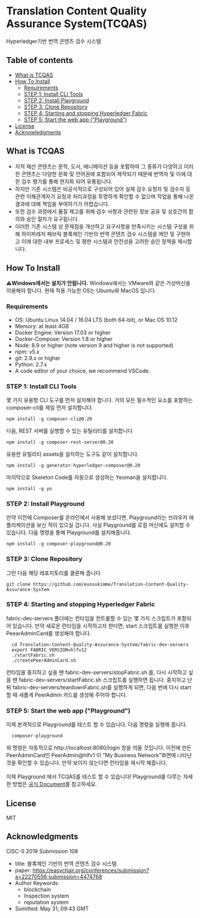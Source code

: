 # Translation Content Quality Assurance System(TCQAS)

Hyperledger기반 번역 콘텐츠 검수 시스템

## Table of contents

- [What is TCQAS](#what-is-tcqas)
- [How To Install](#how-to-install)
  - [Requirements](#requirements)
  - [STEP 1: Install CLI Tools](#step-1-install-cli-tools)
  - [STEP 2: Install Playground](#step-2-install-playground)
  - [STEP 3: Clone Repository](#step-3-clone-repository)
  - [STEP 4: Starting and stopping Hyperledger Fabric](#step-4-starting-and-stopping-hyperledger-fabric)
  - [STEP 5: Start the web app ("Playground")](#step-5-start-the-web-app-playground)
- [License](#license)
- [Acknowledgments](#acknowledgments)

## What is TCQAS

- 지적 재산 콘텐츠는 문학, 도서, 애니메이션 등을 포함하여 그 종류가 다양하고 이러한 콘텐츠는 다양한 문화 및 언어권에 포함되어 제작되기 때문에 번역자 및 이에 대한 검수 평가를 통해 현지화 되어 유통됩니다.
- 하지만 기존 시스템은 비공식적으로 구성되어 있어 실제 검수 요청자 및 검수자 등 관련 이해관계자가 요청과 처리과정을 투명하게 확인할 수 없으며 작업을 통해 나온 결과에 대해 책임을 부여하기가 어렵습니다.
- 또한 검수 과정에서 품질 제고를 위해 검수 사항과 관련된 정보 공유 및 상호간의 합의와 승인 절차가 요구됩니다.
- 이러한 기존 시스템 상 문제점을 개선하고 요구사항을 만족시키는 시스템 구성을 위해 하이퍼레저 패브릭 블록체인 기반의 번역 콘텐츠 검수 시스템을 제안 및 구현하고 이에 대한 내부 프로세스 및 평판 시스템과 안전성을 고려한 승인 정책을 제시합니다.

## How To Install

**⚠️Windows에서는 설치가 안됩니다.** Windows에서는 VMware와 같은 가상머신을 이용해야 합니다.
현재 적용 가능한 OS는 Ubuntu와 MacOS 입니다.

### Requirements

- OS: Ubuntu Linux 14.04 / 16.04 LTS (both 64-bit), or Mac OS 10.12
- Memory: at least 4GB
- Docker Engine: Version 17.03 or higher
- Docker-Compose: Version 1.8 or higher
- Node: 8.9 or higher (note version 9 and higher is not supported)
- npm: v5.x
- git: 2.9.x or higher
- Python: 2.7.x
- A code editor of your choice, we recommend VSCode.

### STEP 1: Install CLI Tools

몇 가지 유용항 CLI 도구를 먼저 설치해야 합니다. 거의 모든 필수적인 요소를 포함하는 composer-cli를 제일 먼저 설치합니다.

```
npm install -g composer-cli@0.20
```

다음, REST 서버를 실행할 수 있는 유틸리티를 설치합니다

```
npm install -g composer-rest-server@0.20
```

유용한 유틸리티 assets을 설치하는 도구도 같이 설치합니다.

```
npm install -g generator-hyperledger-composer@0.20
```

마지막으로 Skeleton Code를 자동으로 생성하는 Yeoman을 설치합니다.

```
npm install -g yo
```

### STEP 2: Install Playground

만약 이전에 Composer를 온라인에서 사용해 보셨다면, Playground라는 브라우저 애플리케이션을 보신 적이 있으실 겁니다.
사실 Playground를 로컬 머신에도 설치할 수 있습니다. 다음 명령을 통해 Playground를 설치해줍니다.

```
npm install -g composer-playground@0.20
```

### STEP 3: Clone Repository

그런 다음 해당 레포지토리를 클론해 줍니다

```
git clone https://github.com/eunsukimme/Translation-Content-Quality-Assurance-System
```

### STEP 4: Starting and stopping Hyperledger Fabric

fabric-dev-servers 폴더에는 런타임을 컨트롤할 수 있는 몇 가지 스크립트가 포함되어 있습니다.
만약 새로운 런타임을 시작하고자 한다면, start 스크립트를 실행한 이후 PeearAdminCard를 생성해야 합니다.

```
  cd Translation-Content-Quality-Assurance-System/fabric-dev-servers
  export FABRIC_VERSION=hlfv12
  ./startFabric.sh
  ./createPeerAdminCard.sh
```

런타임을 중지하고 싶을 땐 fabric-dev-servers/stopFabric.sh 를, 다시 시작하고 싶을 땐 fabric-dev-servers/startFabric.sh 스크립트를 실행하면 됩니다.
중지하고 난 뒤 fabric-dev-servers/teardownFabric.sh를 실행하게 되면, 다음 번에 다시 start 할 때 새롭게 PeerAdmin 카드를 생성해 주어야 합니다.

### STEP 5: Start the web app ("Playground")

이제 본격적으로 Playground를 테스트 할 수 있습니다. 다음 명령을 실행해 줍니다.

```
  composer-playground
```

위 명령은 자동적으로 http://localhost:8080/login 창을 띄울 것입니다. 이전에 만든 PeerAdminCard인 PeerAdmin@hlfv1 이 "My Business Network"화면에 나타난 것을 확인할 수 있습니다. 만약 보이지 않는다면 런타임을 재시작 해줍니다.\
\
이제 Playground 에서 TCQAS를 테스트 할 수 있습니다! Playground를 다루는 자세한 방법은 [공식 Document](https://hyperledger.github.io/composer/latest/tutorials/playground-tutorial.html)를 참고하세요.

## License

MIT

## Acknowledgments

CISC-S 2019 Submission 108

- title: 블록체인 기반의 번역 콘텐츠 검수 시스템
- paper: https://easychair.org/conferences/submission?a=22270556;submission=4474768
- Author Keywords:
  - blockchain
  - Inspection system
  - reputation system
- Sumitted: May 31, 09:43 GMT
